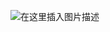 ﻿![在这里插入图片描述](https://img-blog.csdnimg.cn/2021060615265294.png?x-oss-process=image/watermark,type_ZmFuZ3poZW5naGVpdGk,shadow_10,text_aHR0cHM6Ly9ibG9nLmNzZG4ubmV0L3dlaXhpbl8zODY0NDM5Nw==,size_16,color_FFFFFF,t_70#pic_center)

